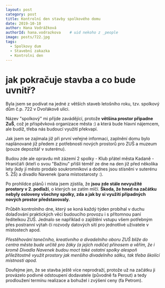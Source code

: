 ```yaml
---
layout: post
category: post
title: Kontrolní den stavby spolkového domu   
date: 2019-10-10
author: Hana Vodrážková
authorId: hana.vodrazkova    # uid nekoho z _people
image: posts/722.jpg
tags:
  - Spolkovy dum
  - Stavební zakazka
  - Kontrolni den
---
```


# jak pokračuje stavba a co bude uvnitř? 


Byla jsem se podívat na jedné z větších staveb letošního roku, tzv. spolkový dům č.p. 722 v Dvořákově ulici.

Název "spolkový" mi přijde zavádějící, protože **většina prostor připadne ZuŠ**, což je příspěvková organizace města :) a která bude hlavní nájemcem, ale budiž, třeba nás budoucí využití překvapí.

Jak jsem se zajímala již při první veřejné informaci, zaplnění domu bylo naplánované již předem z potřebnosti nových prostorů 
pro ZUŠ a muzeum (pouze depozitář v suterénu).

Budou zde ale opravdu mít zázemí 2 spolky - Klub přátel města Kadaně - Hraničáři (kteří o svou "Bažinu" přišli téměř ze dne na den již před několika lety (kdy jí město prodalo soukromníkovi a dodnes jsou stísněni v suterénu 5. ZŠ) a divadlo Navenek (pana místostarosty :).

Po prohlídce plánů i místa jsem zjistila, že **jsou zde stále nevyužité prostory v 2. podlaží**, o kterých se zatím mlčí. 
**Škoda, že hned na začátku nebyly osloveny všechny spolky, zda a jak by si využití případných nových prostor představovaly.**

Průběh kontrolního dne, který se koná každý týden probíhal v duchu dolaďování praktických věcí budoucího provozu i s přítomnou paní ředitelkou ZUŠ.
Jednalo se například o zajištění vstupu všem potřebným přes postranní výtah či rozvody datových sítí pro jednotlivé uživatele v místostech apod.

*Přestěhování tanečního, kreativního a divadelního oboru ZUŠ blíže do centra města bude určitě pro žáky (a jejich rodiče) přínosem
a věřím, že i kromě Divadla Navenek budou moct také ostatní spolky alespoň příležitostně využít prostory jak menšího divadelního sálku,
tak třeba školící místnosti apod.* 

Doufejme jen, že se stavba ještě více neprodraží, protože už na začátku ji provázelo podivné odstoupení dodavatele (původně fa Perout) a tedy prodloužení termínu realizace a bohužel i zvýšení ceny (fa Petrom).

 
